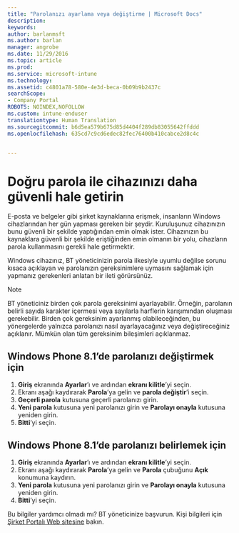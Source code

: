 ```yaml
---
title: "Parolanızı ayarlama veya değiştirme | Microsoft Docs"
description: 
keywords: 
author: barlanmsft
ms.author: barlan
manager: angrobe
ms.date: 11/29/2016
ms.topic: article
ms.prod: 
ms.service: microsoft-intune
ms.technology: 
ms.assetid: c4801a78-580e-4e3d-beca-0b09b9b2437c
searchScope:
- Company Portal
ROBOTS: NOINDEX,NOFOLLOW
ms.custom: intune-enduser
translationtype: Human Translation
ms.sourcegitcommit: b6d5ea579b675d85d4404f289db83055642ffddd
ms.openlocfilehash: 635cd7c9cd6edec82fec76400b410cabce2d8c4c


---
```


# <a name="make-your-device-safer-with-the-right-password"></a>Doğru parola ile cihazınızı daha güvenli hale getirin

E-posta ve belgeler gibi şirket kaynaklarına erişmek, insanların Windows cihazlarından her gün yapması gereken bir şeydir. Kuruluşunuz cihazınızın bunu güvenli bir şekilde yaptığından emin olmak ister. Cihazınızın bu kaynaklara güvenli bir şekilde eriştiğinden emin olmanın bir yolu, cihazların parola kullanmasını gerekli hale getirmektir.

Windows cihazınız, BT yöneticinizin parola ilkesiyle uyumlu değilse sorunu kısaca açıklayan ve parolanızın gereksinimlere uymasını sağlamak için yapmanız gerekenleri anlatan bir ileti görürsünüz.

> [!Note]
> BT yöneticiniz birden çok parola gereksinimi ayarlayabilir. Örneğin, parolanın belirli sayıda karakter içermesi veya sayılarla harflerin karışımından oluşması gerekebilir. Birden çok gereksinim ayarlanmış olabileceğinden, bu yönergelerde yalnızca parolanızı nasıl ayarlayacağınız veya değiştireceğiniz açıklanır. Mümkün olan tüm gereksinim bileşimleri açıklanmaz.

## <a name="to-change-your-password-on-windows-phone-81"></a>Windows Phone 8.1’de parolanızı değiştirmek için

1. **Giriş** ekranında **Ayarlar**’ı ve ardından **ekranı kilitle**’yi seçin.
2. Ekranı aşağı kaydırarak **Parola**’ya gelin ve **parola değiştir**’i seçin.
3. **Geçerli parola** kutusuna geçerli parolanızı girin.
4. **Yeni parola** kutusuna yeni parolanızı girin ve **Parolayı onayla** kutusuna yeniden girin.
4. **Bitti**’yi seçin.

## <a name="to-set-your-password-on-windows-phone-81"></a>Windows Phone 8.1’de parolanızı belirlemek için

1. **Giriş** ekranında **Ayarlar**’ı ve ardından **ekranı kilitle**’yi seçin.
2. Ekranı aşağı kaydırarak **Parola**’ya gelin ve **Parola** çubuğunu **Açık** konumuna kaydırın.
3. **Yeni parola** kutusuna yeni parolanızı girin ve **Parolayı onayla** kutusuna yeniden girin.
4. **Bitti**’yi seçin.

Bu bilgiler yardımcı olmadı mı? BT yöneticinize başvurun. Kişi bilgileri için [Şirket Portalı Web sitesine](http://portal.manage.microsoft.com) bakın.



<!--HONumber=Dec16_HO2-->


